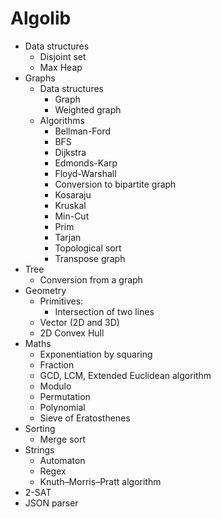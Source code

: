 # Algolib

- Data structures
    - Disjoint set
    - Max Heap
- Graphs
    - Data structures
        - Graph
        - Weighted graph
    - Algorithms
        - Bellman-Ford
        - BFS
        - Dijkstra
        - Edmonds-Karp
        - Floyd-Warshall
        - Conversion to bipartite graph
        - Kosaraju
        - Kruskal
        - Min-Cut
        - Prim
        - Tarjan
        - Topological sort
        - Transpose graph
- Tree
    - Conversion from a graph
- Geometry
    - Primitives:
        - Intersection of two lines
    - Vector (2D and 3D)
    - 2D Convex Hull
- Maths
    - Exponentiation by squaring
    - Fraction
    - GCD, LCM, Extended Euclidean algorithm
    - Modulo
    - Permutation
    - Polynomial
    - Sieve of Eratosthenes
- Sorting
    - Merge sort
- Strings
    - Automaton
    - Regex
    - Knuth–Morris–Pratt algorithm
- 2-SAT
- JSON parser
